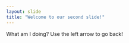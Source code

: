 ```yaml
---
layout: slide
title: "Welcome to our second slide!"
---
```

What am I doing?
Use the left arrow to go back!
